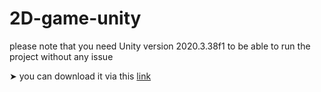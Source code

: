 # 2D-game-unity
please note that you need Unity version 2020.3.38f1 to be able to run the project without any issue

➤ you can download it via this [link](unityhub://2020.3.38f1/8f5fde82e2dc)
